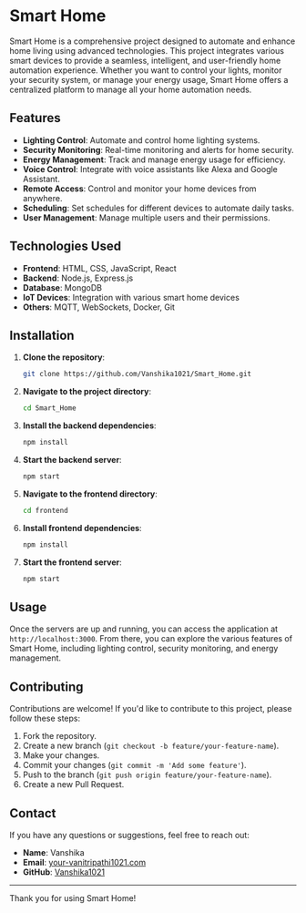 # Smart Home

Smart Home is a comprehensive project designed to automate and enhance home living using advanced technologies. This project integrates various smart devices to provide a seamless, intelligent, and user-friendly home automation experience. Whether you want to control your lights, monitor your security system, or manage your energy usage, Smart Home offers a centralized platform to manage all your home automation needs.

## Features

- **Lighting Control**: Automate and control home lighting systems.
- **Security Monitoring**: Real-time monitoring and alerts for home security.
- **Energy Management**: Track and manage energy usage for efficiency.
- **Voice Control**: Integrate with voice assistants like Alexa and Google Assistant.
- **Remote Access**: Control and monitor your home devices from anywhere.
- **Scheduling**: Set schedules for different devices to automate daily tasks.
- **User Management**: Manage multiple users and their permissions.

## Technologies Used

- **Frontend**: HTML, CSS, JavaScript, React
- **Backend**: Node.js, Express.js
- **Database**: MongoDB
- **IoT Devices**: Integration with various smart home devices
- **Others**: MQTT, WebSockets, Docker, Git

## Installation

1. **Clone the repository**:
    ```bash
    git clone https://github.com/Vanshika1021/Smart_Home.git
    ```

2. **Navigate to the project directory**:
    ```bash
    cd Smart_Home
    ```

3. **Install the backend dependencies**:
    ```bash
    npm install
    ```

4. **Start the backend server**:
    ```bash
    npm start
    ```

5. **Navigate to the frontend directory**:
    ```bash
    cd frontend
    ```

6. **Install frontend dependencies**:
    ```bash
    npm install
    ```

7. **Start the frontend server**:
    ```bash
    npm start
    ```

## Usage

Once the servers are up and running, you can access the application at `http://localhost:3000`. From there, you can explore the various features of Smart Home, including lighting control, security monitoring, and energy management.

## Contributing

Contributions are welcome! If you'd like to contribute to this project, please follow these steps:

1. Fork the repository.
2. Create a new branch (`git checkout -b feature/your-feature-name`).
3. Make your changes.
4. Commit your changes (`git commit -m 'Add some feature'`).
5. Push to the branch (`git push origin feature/your-feature-name`).
6. Create a new Pull Request.


## Contact

If you have any questions or suggestions, feel free to reach out:

- **Name**: Vanshika
- **Email**: [your-vanitripathi1021.com](mailto:vanitripathi1021@gmail.com)
- **GitHub**: [Vanshika1021](https://github.com/Vanshika1021)

---

Thank you for using Smart Home!
